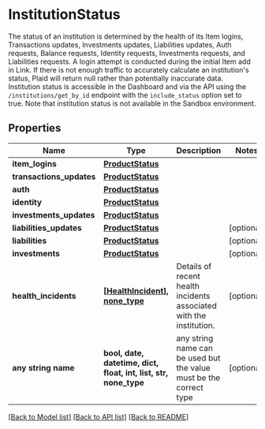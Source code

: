 # InstitutionStatus

The status of an institution is determined by the health of its Item logins, Transactions updates, Investments updates, Liabilities updates, Auth requests, Balance requests, Identity requests, Investments requests, and Liabilities requests. A login attempt is conducted during the initial Item add in Link. If there is not enough traffic to accurately calculate an institution's status, Plaid will return null rather than potentially inaccurate data.  Institution status is accessible in the Dashboard and via the API using the `/institutions/get_by_id` endpoint with the `include_status` option set to true. Note that institution status is not available in the Sandbox environment. 

## Properties
Name | Type | Description | Notes
------------ | ------------- | ------------- | -------------
**item_logins** | [**ProductStatus**](ProductStatus.md) |  | 
**transactions_updates** | [**ProductStatus**](ProductStatus.md) |  | 
**auth** | [**ProductStatus**](ProductStatus.md) |  | 
**identity** | [**ProductStatus**](ProductStatus.md) |  | 
**investments_updates** | [**ProductStatus**](ProductStatus.md) |  | 
**liabilities_updates** | [**ProductStatus**](ProductStatus.md) |  | [optional] 
**liabilities** | [**ProductStatus**](ProductStatus.md) |  | [optional] 
**investments** | [**ProductStatus**](ProductStatus.md) |  | [optional] 
**health_incidents** | [**[HealthIncident], none_type**](HealthIncident.md) | Details of recent health incidents associated with the institution. | [optional] 
**any string name** | **bool, date, datetime, dict, float, int, list, str, none_type** | any string name can be used but the value must be the correct type | [optional]

[[Back to Model list]](../README.md#documentation-for-models) [[Back to API list]](../README.md#documentation-for-api-endpoints) [[Back to README]](../README.md)


